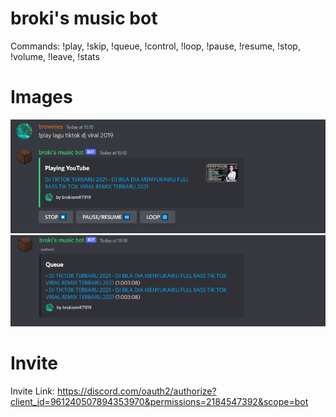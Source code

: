 # broki's music bot

Commands: !play, !skip, !queue, !control, !loop, !pause, !resume, !stop, !volume, !leave, !stats

# Images
![Img](/img/img.png)
![Img](/img/img_1.png)

# Invite

Invite Link: https://discord.com/oauth2/authorize?client_id=961240507894353970&permissions=2184547392&scope=bot
